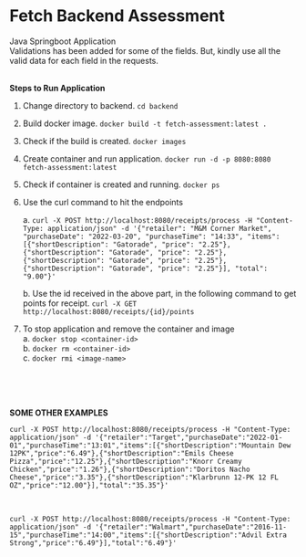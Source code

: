 # Fetch Backend Assessment

Java Springboot Application<br>
Validations has been added for some of the fields. But, kindly use all the valid data for each field in the requests.
<br><br>

**Steps to Run Application**
<br>
1. Change directory to backend. `cd backend`
2. Build docker image. `docker build -t fetch-assessment:latest .`
3. Check if the build is created. `docker images`
4. Create container and run application. `docker run -d -p 8080:8080 fetch-assessment:latest`
5. Check if container is created and running. `docker ps`
6. Use the curl command to hit the endpoints

   a. `curl -X POST http://localhost:8080/receipts/process -H "Content-Type: application/json" -d '{"retailer": "M&M Corner Market", "purchaseDate": "2022-03-20", "purchaseTime": "14:33", "items": [{"shortDescription": "Gatorade", "price": "2.25"}, {"shortDescription": "Gatorade", "price": "2.25"},{"shortDescription": "Gatorade", "price": "2.25"},{"shortDescription": "Gatorade", "price": "2.25"}], "total": "9.00"}'`

   b. Use the id received in the above part, in the following command to get points for receipt. `curl -X GET http://localhost:8080/receipts/{id}/points`<br>

7. To stop application and remove the container and image <br>
   a. `docker stop <container-id>`<br>
   b. `docker rm <container-id>`<br>
   c. `docker rmi <image-name>`<br>

<br>
<br>
<br>



**SOME OTHER EXAMPLES**


   `curl -X POST http://localhost:8080/receipts/process -H "Content-Type: application/json" -d '{"retailer":"Target","purchaseDate":"2022-01-01","purchaseTime":"13:01","items":[{"shortDescription":"Mountain Dew 12PK","price":"6.49"},{"shortDescription":"Emils Cheese Pizza","price":"12.25"},{"shortDescription":"Knorr Creamy Chicken","price":"1.26"},{"shortDescription":"Doritos Nacho Cheese","price":"3.35"},{"shortDescription":"Klarbrunn 12-PK 12 FL OZ","price":"12.00"}],"total":"35.35"}'`

<br>

   `curl -X POST http://localhost:8080/receipts/process -H "Content-Type: application/json" -d '{"retailer":"Walmart","purchaseDate":"2016-11-15","purchaseTime":"14:00","items":[{"shortDescription":"Advil Extra Strong","price":"6.49"}],"total":"6.49"}'`

   
